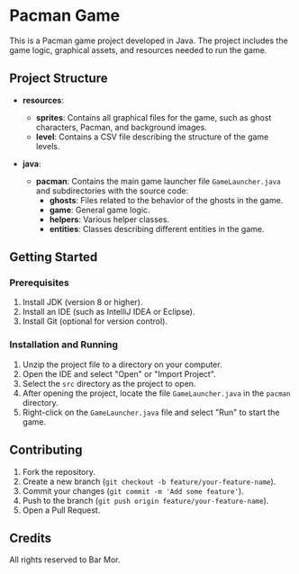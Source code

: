 # Pacman Game

This is a Pacman game project developed in Java. The project includes the game logic, graphical assets, and resources needed to run the game.

## Project Structure

- **resources**:
  - **sprites**: Contains all graphical files for the game, such as ghost characters, Pacman, and background images.
  - **level**: Contains a CSV file describing the structure of the game levels.
  
- **java**:
  - **pacman**: Contains the main game launcher file `GameLauncher.java` and subdirectories with the source code:
    - **ghosts**: Files related to the behavior of the ghosts in the game.
    - **game**: General game logic.
    - **helpers**: Various helper classes.
    - **entities**: Classes describing different entities in the game.

## Getting Started

### Prerequisites

1. Install JDK (version 8 or higher).
2. Install an IDE (such as IntelliJ IDEA or Eclipse).
3. Install Git (optional for version control).

### Installation and Running

1. Unzip the project file to a directory on your computer.
2. Open the IDE and select "Open" or "Import Project".
3. Select the `src` directory as the project to open.
4. After opening the project, locate the file `GameLauncher.java` in the `pacman` directory.
5. Right-click on the `GameLauncher.java` file and select "Run" to start the game.

## Contributing

1. Fork the repository.
2. Create a new branch (`git checkout -b feature/your-feature-name`).
3. Commit your changes (`git commit -m 'Add some feature'`).
4. Push to the branch (`git push origin feature/your-feature-name`).
5. Open a Pull Request.


## Credits

All rights reserved to Bar Mor.
